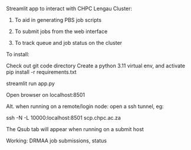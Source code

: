 Streamlit app to interact with CHPC Lengau Cluster:

1. To aid in generating PBS job scripts

2. To submit jobs from the web interface

3. To track queue and job status on the cluster


To install:

Check out git code directory
Create a python 3.11 virtual env, and activate
pip install -r requirements.txt

streamlit run app.py

Open browser on localhost:8501

Alt. when running on a remote/login node:
open a ssh tunnel, eg:

ssh -N -L 10000:localhost:8501 scp.chpc.ac.za

The Qsub tab will appear when running on 
a submit host

Working: DRMAA job submissions, status

